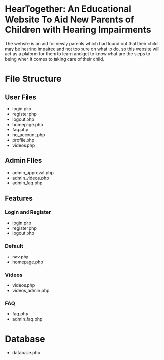 # **HearTogether: An Educational Website To Aid New Parents of Children with Hearing Impairments**

The website is an aid for newly parents which had found out that their child may be hearing impaired and not too sure on what to do, so this website will act as a plaform for them to learn and get to know what are the steps to being when it comes to taking care of their child.

# **File Structure**
## User Files
- login.php
- register.php
- logout.php
- homepage.php
- faq.php
- no_account.php
- profile.php
- videos.php

## Admin FIles
- admin_approval.php
- admin_videos.php
- admin_faq.php

## Features
### Login and Register
- login.php
- register.php
- logout.php

### Default
- nav.php
- homepage.php

### Videos
- videos.php
- videos_admin.php

### FAQ
- faq.php
- admin_faq.php

# **Database**
- database.php